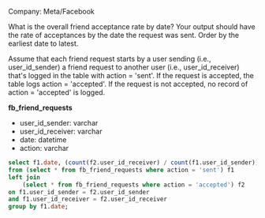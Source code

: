 Company: Meta/Facebook

What is the overall friend acceptance rate by date? Your output should have the rate of acceptances by the date the request was sent. Order by the earliest date to latest.


Assume that each friend request starts by a user sending (i.e., user_id_sender) a friend request to another user (i.e., user_id_receiver) that's logged in the table with action = 'sent'. 
If the request is accepted, the table logs action = 'accepted'. 
If the request is not accepted, no record of action = 'accepted' is logged.

<b> fb_friend_requests </b>
- user_id_sender: varchar
- user_id_receiver: varchar
- date: datetime
- action: varchar

```SQL
select f1.date, (count(f2.user_id_receiver) / count(f1.user_id_sender)) as percentage_acceptance
from (select * from fb_friend_requests where action = 'sent') f1
left join
    (select * from fb_friend_requests where action = 'accepted') f2
on f1.user_id_sender = f2.user_id_sender
and f1.user_id_receiver = f2.user_id_receiver
group by f1.date;
```
